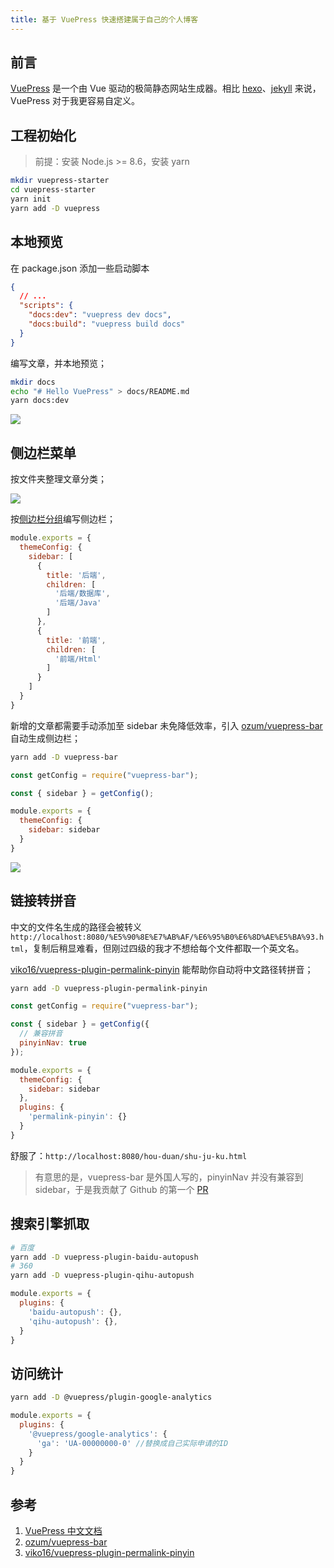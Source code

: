 ```yaml
---
title: 基于 VuePress 快速搭建属于自己的个人博客
---
```


## 前言

[VuePress](https://github.com/vuejs/vuepress) 是一个由 Vue 驱动的极简静态网站生成器。相比 [hexo](https://github.com/hexojs/hexo)、[jekyll](https://github.com/jekyll/jekyll) 来说，VuePress 对于我更容易自定义。

## 工程初始化

> 前提：安装 Node.js >= 8.6，安装 yarn

```bash
mkdir vuepress-starter
cd vuepress-starter
yarn init
yarn add -D vuepress
```

## 本地预览

在 package.json 添加一些启动脚本

```json
{
  // ...
  "scripts": {
    "docs:dev": "vuepress dev docs",
    "docs:build": "vuepress build docs"
  }
}
```

编写文章，并本地预览；

```bash
mkdir docs
echo "# Hello VuePress" > docs/README.md
yarn docs:dev
```

![](http://image.caojiantao.site:38080/d4e82045-6c3c-442d-bf98-0875239cdc16.jpg)

## 侧边栏菜单

按文件夹整理文章分类；

![](http://image.caojiantao.site:38080/d57bbe4f-8693-414b-9b92-4022eb02b124.jpg)

按[侧边栏分组](https://www.vuepress.cn/theme/default-theme-config.html#%E4%BE%A7%E8%BE%B9%E6%A0%8F%E5%88%86%E7%BB%84)编写侧边栏；

```javascript
module.exports = {
  themeConfig: {
    sidebar: [
      {
        title: '后端',
        children: [
          '后端/数据库',
          '后端/Java'
        ]
      },
      {
        title: '前端',
        children: [
          '前端/Html'
        ]
      }
    ]
  }
}
```

新增的文章都需要手动添加至 sidebar 未免降低效率，引入 [ozum/vuepress-bar](https://github.com/ozum/vuepress-bar) 自动生成侧边栏；

```bash
yarn add -D vuepress-bar
```

```javascript
const getConfig = require("vuepress-bar");

const { sidebar } = getConfig();

module.exports = {
  themeConfig: {
    sidebar: sidebar
  }
}
```

![](http://image.caojiantao.site:38080/64ab3d74-4245-454e-b193-ee5279b6796b.jpg)

## 链接转拼音

中文的文件名生成的路径会被转义 `http://localhost:8080/%E5%90%8E%E7%AB%AF/%E6%95%B0%E6%8D%AE%E5%BA%93.html`，复制后稍显难看，但刚过四级的我才不想给每个文件都取一个英文名。

[viko16/vuepress-plugin-permalink-pinyin](https://github.com/viko16/vuepress-plugin-permalink-pinyin) 能帮助你自动将中文路径转拼音；

```bash
yarn add -D vuepress-plugin-permalink-pinyin
```

```javascript
const getConfig = require("vuepress-bar");

const { sidebar } = getConfig({
  // 兼容拼音
  pinyinNav: true
});

module.exports = {
  themeConfig: {
    sidebar: sidebar
  },
  plugins: {
    'permalink-pinyin': {}
  }
}
```

舒服了：`http://localhost:8080/hou-duan/shu-ju-ku.html`

> 有意思的是，vuepress-bar 是外国人写的，pinyinNav 并没有兼容到 sidebar，于是我贡献了 Github 的第一个 [PR](https://github.com/ozum/vuepress-bar/pull/56)

## 搜索引擎抓取

```bash
# 百度
yarn add -D vuepress-plugin-baidu-autopush
# 360
yarn add -D vuepress-plugin-qihu-autopush
```

```javascript
module.exports = {
  plugins: {
    'baidu-autopush': {},
    'qihu-autopush': {},
  }
}
```

## 访问统计

```bash
yarn add -D @vuepress/plugin-google-analytics
```

```javascript
module.exports = {
  plugins: {
    '@vuepress/google-analytics': {
      'ga': 'UA-00000000-0' //替换成自己实际申请的ID
    }
  }
}
```

## 参考

1. [VuePress 中文文档](https://www.vuepress.cn/)
2. [ozum/vuepress-bar](https://github.com/ozum/vuepress-bar)
3. [viko16/vuepress-plugin-permalink-pinyin](https://github.com/viko16/vuepress-plugin-permalink-pinyin)